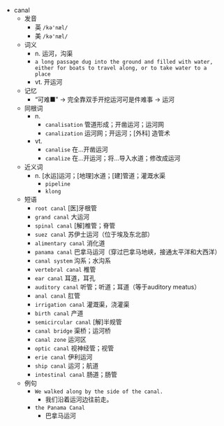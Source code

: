 - canal
  - 发音
    - 英 `/kə'næl/`
    - 美 `/kə'næl/`
  - 词义
    - n. 运河，沟渠
    - `a long passage dug into the ground and filled with water, either for boats to travel along, or to take water to a place`
    - vt. 开运河
  - 记忆
    - “可难■” → 完全靠双手开挖运河可是件难事 → 运河
  - 同根词
    - n.
      - `canalisation` 管道形成；开凿运河；运河网
      - `canalization` 运河网；开运河；[外科] 造管术
    - vt.
      - `canalise` 在…开凿运河
      - `canalize` 在…开运河；将…导入水道；修改成运河
  - 近义词
    - n. [水运]运河；[地理]水道；[建]管道；灌溉水渠
      - `pipeline`
      - `klong`
  - 短语
    - `root canal` [医]牙根管 
    - `grand canal` 大运河 
    - `spinal canal` [解]椎管；脊管 
    - `suez canal` 苏伊士运河（位于埃及东北部） 
    - `alimentary canal` 消化道 
    - `panama canal` 巴拿马运河（穿过巴拿马地峡，接通太平洋和大西洋） 
    - `canal system` 沟系；水沟系 
    - `vertebral canal` 椎管 
    - `ear canal` 耳道，耳孔 
    - `auditory canal` 听管；听道；耳道（等于auditory meatus） 
    - `anal canal` 肛管 
    - `irrigation canal` 灌溉渠，浇灌渠 
    - `birth canal` 产道 
    - `semicircular canal` [解]半规管 
    - `canal bridge` 渠桥；运河桥 
    - `canal zone` 运河区 
    - `optic canal` 视神经管；视管 
    - `erie canal` 伊利运河 
    - `ship canal` 运河；航道 
    - `intestinal canal` 肠道；肠管 
  - 例句
    - `We walked along by the side of the canal.`
      - 我们沿着运河边往前走。
    - `the Panama Canal`
      - 巴拿马运河

